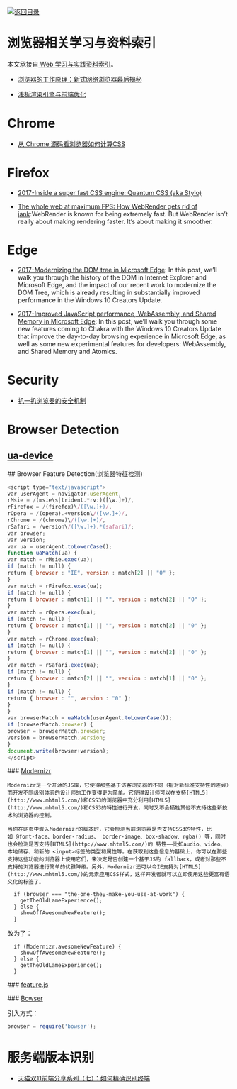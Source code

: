 [![返回目录](https://parg.co/UGo)](https://parg.co/b4z) 


 


 


 




# 浏览器相关学习与资料索引


本文承接自[ Web 学习与实践资料索引](https://parg.co/b4T)。




- [浏览器的工作原理：新式网络浏览器幕后揭秘](https://www.html5rocks.com/zh/tutorials/internals/howbrowserswork/?hmsr=toutiao.io&utm_medium=toutiao.io&utm_source=toutiao.io)

- [浅析渲染引擎与前端优化](http://jdc.jd.com/archives/2806?utm_source=tuicool&utm_medium=referral)


# Chrome


- [从 Chrome 源码看浏览器如何计算CSS](https://zhuanlan.zhihu.com/p/25380611)



# Firefox

- [2017-Inside a super fast CSS engine: Quantum CSS (aka Stylo)](https://parg.co/bTa)



- [The whole web at maximum FPS: How WebRender gets rid of jank](https://parg.co/UGM):WebRender is known for being extremely fast. But WebRender isn’t really about making rendering faster. It’s about making it smoother.


# Edge


- [2017-Modernizing the DOM tree in Microsoft Edge](https://blogs.windows.com/msedgedev/2017/04/19/modernizing-dom-tree-microsoft-edge/#gXbKkdM2Yl71P1jX.97): In this post, we’ll walk you through the history of the DOM in Internet Explorer and Microsoft Edge, and the impact of our recent work to modernize the DOM Tree, which is already resulting in substantially improved performance in the Windows 10 Creators Update.



- [2017-Improved JavaScript performance, WebAssembly, and Shared Memory in Microsoft Edge](https://blogs.windows.com/msedgedev/2017/04/20/improved-javascript-performance-webassembly-shared-memory/#aXYIbCB04QkDAmeQ.97): In this post, we’ll walk you through some new features coming to Chakra with the Windows 10 Creators Update that improve the day-to-day browsing experience in Microsoft Edge, as well as some new experimental features for developers: WebAssembly, and Shared Memory and Atomics.



# Security



- [扒一扒浏览器的安全机制](http://mp.weixin.qq.com/s?__biz=MjM5NjA0NjgyMA==&mid=2651061832&idx=2&sn=233869f7e47291aa9d7cde78f0d02599&scene=0#wechat_redirect)




# Browser Detection
## [ua-device](https://github.com/fex-team/ua-device)


## Browser Feature Detection(浏览器特征检测)

``` javascript
<script type="text/javascript">
var userAgent = navigator.userAgent, 
rMsie = /(msie\s|trident.*rv:)([\w.]+)/, 
rFirefox = /(firefox)\/([\w.]+)/, 
rOpera = /(opera).+version\/([\w.]+)/, 
rChrome = /(chrome)\/([\w.]+)/, 
rSafari = /version\/([\w.]+).*(safari)/;
var browser;
var version;
var ua = userAgent.toLowerCase();
function uaMatch(ua) {
var match = rMsie.exec(ua);
if (match != null) {
return { browser : "IE", version : match[2] || "0" };
}
var match = rFirefox.exec(ua);
if (match != null) {
return { browser : match[1] || "", version : match[2] || "0" };
}
var match = rOpera.exec(ua);
if (match != null) {
return { browser : match[1] || "", version : match[2] || "0" };
}
var match = rChrome.exec(ua);
if (match != null) {
return { browser : match[1] || "", version : match[2] || "0" };
}
var match = rSafari.exec(ua);
if (match != null) {
return { browser : match[2] || "", version : match[1] || "0" };
}
if (match != null) {
return { browser : "", version : "0" };
}
}
var browserMatch = uaMatch(userAgent.toLowerCase());
if (browserMatch.browser) {
browser = browserMatch.browser;
version = browserMatch.version;
}
document.write(browser+version);	
</script>
```

### [Modernizr](https://github.com/Modernizr/Modernizr)

	Modernizr是一个开源的JS库，它使得那些基于访客浏览器的不同（指对新标准支持性的差异）而开发不同级别体验的设计师的工作变得更为简单。它使得设计师可以在支持[HTML5](http://www.mhtml5.com/)和CSS3的浏览器中充分利用[HTML5](http://www.mhtml5.com/)和CSS3的特性进行开发，同时又不会牺牲其他不支持这些新技术的浏览器的控制。	

	当你在网页中嵌入Modernizr的脚本时，它会检测当前浏览器是否支持CSS3的特性，比如 @font-face、border-radius、 border-image、box-shadow、rgba() 等，同时也会检测是否支持[HTML5](http://www.mhtml5.com/)的 特性——比如audio、video、本地储存、和新的 <input>标签的类型和属性等。在获取到这些信息的基础上，你可以在那些支持这些功能的浏览器上使用它们，来决定是否创建一个基于JS的 fallback，或者对那些不支持的浏览器进行简单的优雅降级。另外，Modernizr还可以令IE支持对[HTML5](http://www.mhtml5.com/)的元素应用CSS样式，这样开发者就可以立即使用这些更富有语义化的标签了。	

``` 
  if (browser === "the-one-they-make-you-use-at-work") {
    getTheOldLameExperience();
  } else {
    showOffAwesomeNewFeature();
  }

```

改为了：

``` 
  if (Modernizr.awesomeNewFeature) {
    showOffAwesomeNewFeature();
  } else {
    getTheOldLameExperience();
  }

```



### [feature.js](https://github.com/viljamis/feature.js)

### [Bowser](https://github.com/ded/bowser)

引入方式：

``` javascript
browser = require('bowser');
```
# 服务端版本识别
> 
- [天猫双11前端分享系列（七）：如何精确识别终端](https://github.com/tmallfe/tmallfe.github.io/issues/32)




